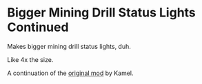 # Bigger Mining Drill Status Lights Continued

Makes bigger mining drill status lights, duh.

Like 4x the size.

A continuation of the [original mod](https://mods.factorio.com/mod/BiggerMiningDrillStatusLights)
by Kamel.
